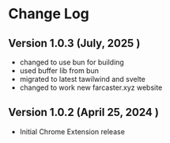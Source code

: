 # Change Log

## Version 1.0.3 (July, 2025 )

- changed to use bun for building
- used buffer lib from bun
- migrated to latest tawilwind and svelte
- changed to work new farcaster.xyz website

## Version 1.0.2 (April 25, 2024 )

- Initial Chrome Extension release
